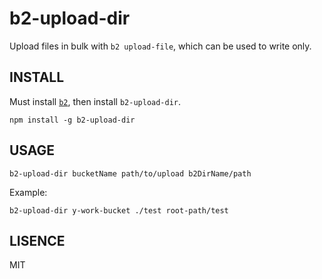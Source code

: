 # b2-upload-dir
Upload files in bulk with `b2 upload-file`, which can be used to write only.

## INSTALL
Must install [`b2`](https://www.backblaze.com/b2/docs/quick_command_line.html), then install `b2-upload-dir`.
```
npm install -g b2-upload-dir
```

## USAGE

```
b2-upload-dir bucketName path/to/upload b2DirName/path
```

Example:
```
b2-upload-dir y-work-bucket ./test root-path/test
```


## LISENCE
MIT
